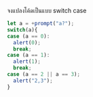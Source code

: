 จงแปลงโค้ดเป็นแบบ switch case

```js
let a = +prompt("a?");
switch(a){
case (a == 0):
  alert(0);
  break;
case (a == 1):
  alert(1);
  break;
case (a == 2 || a == 3);
  alert("2,3");
}
```
